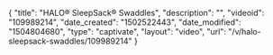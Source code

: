 {
    "title": "HALO&reg; SleepSack&reg; Swaddles",
    "description": "",
    "videoid": "109989214",
    "date_created": "1502522443",
    "date_modified": "1504804680",
    "type": "captivate",
    "layout": "video",
    "url": "\/v\/halo-sleepsack-swaddles\/109989214"
}